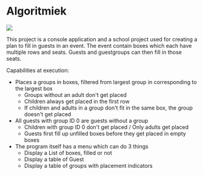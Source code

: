 # Algoritmiek

![](https://img.shields.io/github/last-commit/silverfs/algoritmiek)


This project is a console application and a school project used for creating a plan to fill in guests in an event. The event contain boxes which each have multiple rows and seats. Guests and guestgroups can then fill in those seats.

Capabilities at execution:
- Places a groups in boxes, filtered from largest group in corresponding to the largest box
  - Groups without an adult don't get placed
  - Children always get placed in the first row
  - If children and adults in a group don't fit in the same box, the group doesn't get placed
- All guests with group ID 0 are guests without a group
  - Children with group ID 0 don't get placed / Only adults get placed
  - Guests first fill up unfilled boxes before they get placed in empty boxes
- The program itself has a menu which can do 3 things
  - Display a List of boxes, filled or not
  - Display a table of Guest
  - Display a table of groups with placement indicators

